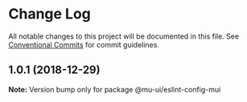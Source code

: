 # Change Log

All notable changes to this project will be documented in this file.
See [Conventional Commits](https://conventionalcommits.org) for commit guidelines.

## 1.0.1 (2018-12-29)

**Note:** Version bump only for package @mu-ui/eslint-config-mui
